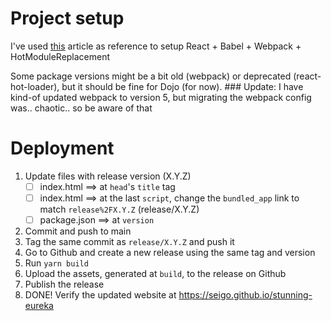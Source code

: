 # Project setup

I've used [this](https://medium.com/@JedaiSaboteur/creating-a-react-app-from-scratch-f3c693b84658) article as reference to setup React + Babel + Webpack + HotModuleReplacement

Some package versions might be a bit old (webpack) or deprecated (react-hot-loader), but it should be fine for Dojo (for now). ### Update: I have kind-of updated webpack to version 5, but migrating the webpack config was.. chaotic.. so be aware of that

# Deployment

1. Update files with release version (X.Y.Z)
    - [ ] index.html ==> at `head`'s `title` tag
    - [ ] index.html ==> at the last `script`, change the `bundled_app` link to match `release%2FX.Y.Z` (release/X.Y.Z)
    - [ ] package.json ==> at `version`
2. Commit and push to main
3. Tag the same commit as `release/X.Y.Z` and push it
4. Go to Github and create a new release using the same tag and version
5. Run `yarn build`
6. Upload the assets, generated at `build`, to the release on Github
7. Publish the release
8. DONE! Verify the updated website at https://seigo.github.io/stunning-eureka 